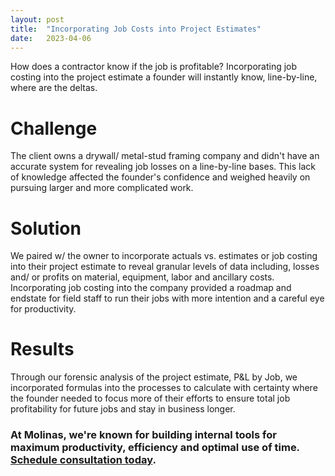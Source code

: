 ```yaml
---
layout: post
title:  "Incorporating Job Costs into Project Estimates"
date:   2023-04-06
---
```


<p class="intro"><span class="dropcap">H</span>ow does a contractor know if the job is profitable? Incorporating job costing into the project estimate a founder will instantly know, line-by-line, where are the deltas.</p>

# Challenge
The client owns a drywall/ metal-stud framing company and didn't have an accurate system for revealing job losses on a line-by-line bases. This lack of knowledge affected the founder's confidence and weighed heavily on pursuing larger and more complicated work.

# Solution
We paired w/ the owner to incorporate actuals vs. estimates or job costing into their project estimate to reveal granular levels of data including, losses and/ or profits on material, equipment, labor and ancillary costs. Incorporating job costing into the company provided a roadmap and endstate for field staff to run their jobs with more intention and a careful eye for productivity.

# Results
Through our forensic analysis of the project estimate, P&L by Job, we incorporated formulas into the processes to calculate with certainty where the founder needed to focus more of their efforts to ensure total job profitability for future jobs and stay in business longer.

### At Molinas, we're known for building internal tools for maximum productivity, efficiency and optimal use of time. [Schedule consultation today](/contact).
